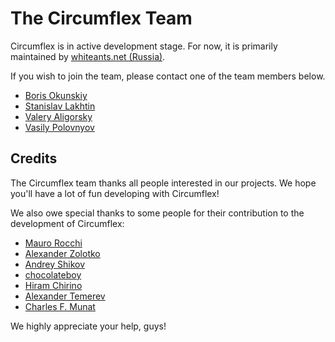 # The Circumflex Team

Circumflex is in active development stage. For now, it is primarily maintained
by [whiteants.net (Russia)][whiteants].

If you wish to join the team, please contact one of the team members below.

  [whiteants]: http://whiteants.net

  * [Boris Okunskiy](http://github.com/inca)
  * [Stanislav Lakhtin](http://github.com/StanislavLakhtin)
  * [Valery Aligorsky](http://github.com/StanislavLakhtin)
  * [Vasily Polovnyov](http://github.com/vast)

## Credits

The Circumflex team thanks all people interested in our projects. We hope you'll
have a lot of fun developing with Circumflex!

We also owe special thanks to some people for their contribution to the development
of Circumflex:

  * [Mauro Rocchi](http://github.com/rationalem)
  * [Alexander Zolotko](http://github.com/crank)
  * [Andrey Shikov](http://github.com/andreyshikov)
  * [chocolateboy](http://github.com/chocolateboy)
  * [Hiram Chirino](http://github.com/chirino)
  * [Alexander Temerev](http://github.com/atemerev)
  * [Charles F. Munat](http://github.com/chasm)

We highly appreciate your help, guys!